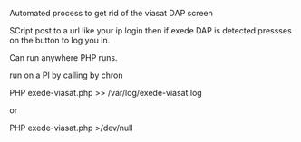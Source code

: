 Automated process to get rid of the viasat DAP screen 

SCript post to a url like your ip login
then if exede DAP is detected pressses on the button to log you in.

Can run anywhere PHP runs. 

run on a PI by calling by chron 

PHP exede-viasat.php >> /var/log/exede-viasat.log

or

PHP exede-viasat.php >/dev/null


